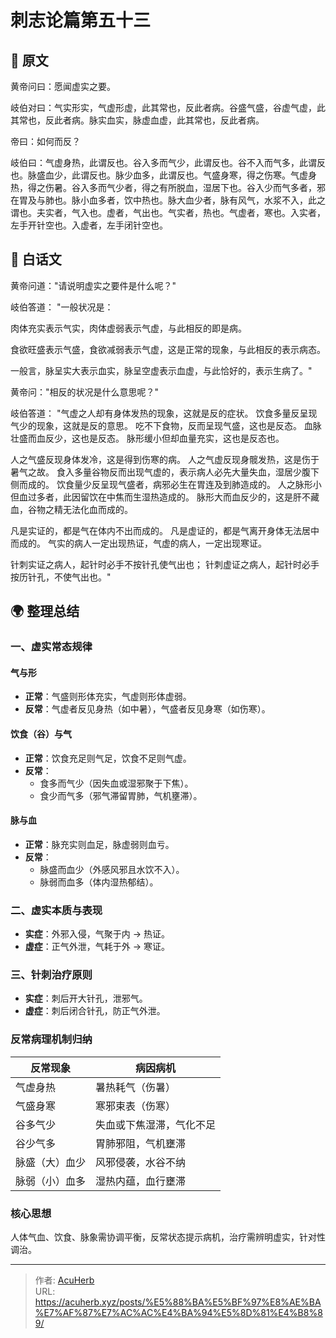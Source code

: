 # 刺志论篇第五十三


## 📜 原文

黄帝问曰：愿闻虚实之要。

岐伯对曰：气实形实，气虚形虚，此其常也，反此者病。谷盛气盛，谷虚气虚，此其常也，反此者病。脉实血实，脉虚血虚，此其常也，反此者病。

帝曰：如何而反？

岐伯曰：气虚身热，此谓反也。谷入多而气少，此谓反也。谷不入而气多，此谓反也。脉盛血少，此谓反也。脉少血多，此谓反也。气盛身寒，得之伤寒。气虚身热，得之伤暑。谷入多而气少者，得之有所脱血，湿居下也。谷入少而气多者，邪在胃及与肺也。脉小血多者，饮中热也。脉大血少者，脉有风气，水浆不入，此之谓也。夫实者，气入也。虚者，气出也。气实者，热也。气虚者，寒也。入实者，左手开针空也。入虚者，左手闭针空也。

## 🌿 白话文

黄帝问道："请说明虚实之要件是什么呢？"

岐伯答道：
"一般状况是：

肉体充实表示气实，肉体虚弱表示气虚，与此相反的即是病。

食欲旺盛表示气盛，食欲减弱表示气虚，这是正常的现象，与此相反的表示病态。

一般言，脉呈实大表示血实，脉呈空虚表示血虚，与此恰好的，表示生病了。"

黄帝问："相反的状况是什么意思呢？"

岐伯答道：
"气虚之人却有身体发热的现象，这就是反的症状。
饮食多量反呈现气少的现象，这就是反的意思。
吃不下食物，反而呈现气盛，这也是反态。
血脉壮盛而血反少，这也是反态。
脉形缓小但却血量充实，这也是反态也。

人之气盛反现身体发冷，这是得到伤寒的病。
人之气虚反现身髋发热，这是伤于暑气之故。
食入多量谷物反而出现气虚的，表示病人必先大量失血，湿居少腹下侧而成的。
饮食量少反呈现气盛者，病邪必生在胃连及到肺造成的。
人之脉形小但血过多者，此因留饮在中焦而生湿热造成的。
脉形大而血反少的，这是肝不藏血，谷物之精无法化血而成的。

凡是实证的，都是气在体内不出而成的。
凡是虚证的，都是气离开身体无法居中而成的。
气实的病人一定出现热证，气虚的病人，一定出现寒证。

针刺实证之病人，起针时必手不按针孔使气出也；
针刺虚证之病人，起针时必手按历针孔，不使气出也。"

## 🌍 整理总结

### 一、虚实常态规律

#### 气与形

- **正常**：气盛则形体充实，气虚则形体虚弱。
- **反常**：气虚者反见身热（如中暑），气盛者反见身寒（如伤寒）。

#### 饮食（谷）与气

- **正常**：饮食充足则气足，饮食不足则气虚。
- **反常**：
  - 食多而气少（因失血或湿邪聚于下焦）。
  - 食少而气多（邪气滞留胃肺，气机壅滞）。

#### 脉与血

- **正常**：脉充实则血足，脉虚弱则血亏。
- **反常**：
  - 脉盛而血少（外感风邪且水饮不入）。
  - 脉弱而血多（体内湿热郁结）。

### 二、虚实本质与表现

- **实症**：外邪入侵，气聚于内 → 热证。
- **虚症**：正气外泄，气耗于外 → 寒证。

### 三、针刺治疗原则

- **实症**：刺后开大针孔，泄邪气。
- **虚症**：刺后闭合针孔，防正气外泄。

### 反常病理机制归纳

| 反常现象     | 病因病机                        |
| ------------ | -------------------------------- |
| 气虚身热     | 暑热耗气（伤暑）                |
| 气盛身寒     | 寒邪束表（伤寒）                |
| 谷多气少     | 失血或下焦湿滞，气化不足        |
| 谷少气多     | 胃肺邪阻，气机壅滞              |
| 脉盛（大）血少 | 风邪侵袭，水谷不纳              |
| 脉弱（小）血多 | 湿热内蕴，血行壅滞              |

### 核心思想

人体气血、饮食、脉象需协调平衡，反常状态提示病机，治疗需辨明虚实，针对性调治。



---

> 作者: [AcuHerb](https://acuherb.xyz)  
> URL: https://acuherb.xyz/posts/%E5%88%BA%E5%BF%97%E8%AE%BA%E7%AF%87%E7%AC%AC%E4%BA%94%E5%8D%81%E4%B8%89/  

